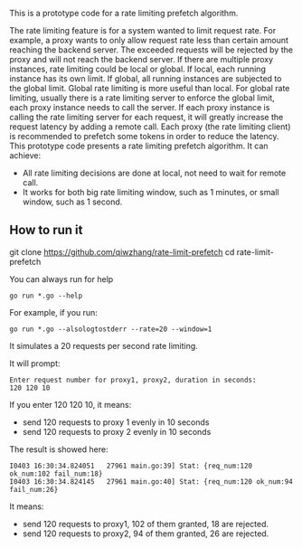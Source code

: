 This is a prototype code for a rate limiting prefetch algorithm.

The rate limiting feature is for a system wanted to limit request rate. For example, a proxy wants to only allow request rate less than certain amount reaching the backend server. The exceeded requests will be rejected by the proxy and will not reach the backend server.
If there are multiple proxy instances, rate limiting could be local or global. If local, each running instance has its own limit.  If global, all running instances are subjected to the global limit.  Global rate limiting is more useful than local.  For global rate limiting, usually there is a rate limiting server to enforce the global limit, each proxy instance needs to call the server.
If each proxy instance is calling the rate limiting server for each request, it will greatly increase the request latency by adding a remote call. Each proxy (the rate limiting client) is recommended to prefetch some tokens in order to reduce the latency.
This prototype code presents a rate limiting prefetch algorithm. It can achieve:
* All rate limiting decisions are done at local, not need to wait for remote call.
* It works for both big rate limiting window, such as 1 minutes, or small window, such as 1 second.

## How to run it

git clone https://github.com/qiwzhang/rate-limit-prefetch
cd rate-limit-prefetch

You can always run for help

```
go run *.go --help
```

For example, if you run:
```
go run *.go --alsologtostderr --rate=20 --window=1

```
It simulates a 20 requests per second rate limiting.

It will prompt:

```
Enter request number for proxy1, proxy2, duration in seconds:
120 120 10
```

If you enter 120 120 10, it means:
* send 120 requests to proxy 1 evenly in 10 seconds
* send 120 requests to proxy 2 evenly in 10 seconds

The result is showed here:

```
I0403 16:30:34.824051   27961 main.go:39] Stat: {req_num:120 ok_num:102 fail_num:18}
I0403 16:30:34.824145   27961 main.go:40] Stat: {req_num:120 ok_num:94 fail_num:26}

```
It means: 
* send 120 requests to proxy1, 102 of them granted, 18 are rejected.
* send 120 requests to proxy2, 94 of them granted, 26 are rejected.
